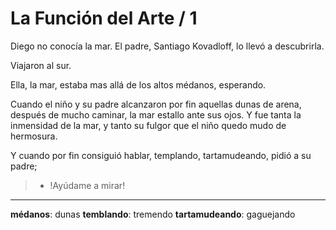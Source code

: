 # La Función del Arte / 1

Diego no conocía la mar. El padre, Santiago Kovadloff, lo llevó a descubrirla.

Viajaron al sur.

Ella, la mar, estaba mas allá de los altos médanos, esperando.

Cuando el niño y su padre alcanzaron por fin aquellas dunas de arena, después de mucho caminar, la mar estallo ante sus ojos. Y fue tanta la inmensidad de la mar, y tanto su fulgor que el niño quedo mudo de hermosura.

Y cuando por fin consiguió hablar, templando, tartamudeando, pidió a su padre;

> - !Ayúdame a mirar!

---
**médanos**: dunas
**temblando**: tremendo
**tartamudeando**: gaguejando